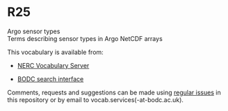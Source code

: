 # R25
Argo sensor types  
Terms describing sensor types in Argo NetCDF arrays

This vocabulary is available from:

* [NERC Vocabulary Server](http://vocab.nerc.ac.uk/collection/R25/current/)

* [BODC search interface](https://www.bodc.ac.uk/resources/vocabularies/vocabulary_search/R25/)

Comments, requests and suggestions can be made using [regular issues](https://github.com/nvs-vocabs/R25/issues/new) in this repository or by email to vocab.services(-at-bodc.ac.uk).
